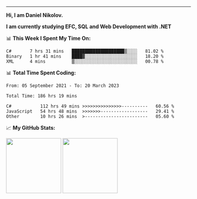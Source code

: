 ---
**Hi, I am Daniel Nikolov.**

**I am currently studying EFC, SQL and Web Development with .NET**

📊 **This Week I Spent My Time On:**
<!--START_SECTION:wakaweekly-->

```text
C#       7 hrs 31 mins   ████████████████████▒░░░░   81.02 %
Binary   1 hr 41 mins    ████▓░░░░░░░░░░░░░░░░░░░░   18.20 %
XML      4 mins          ▒░░░░░░░░░░░░░░░░░░░░░░░░   00.78 %
```

<!--END_SECTION:wakaweekly-->

📊 **Total Time Spent Coding:**
<!--START_SECTION:waka-->

```text
From: 05 September 2021 - To: 20 March 2023

Total Time: 186 hrs 19 mins

C#           112 hrs 49 mins >>>>>>>>>>>>>>>----------   60.56 %
JavaScript   54 hrs 48 mins  >>>>>>>------------------   29.41 %
Other        10 hrs 26 mins  >------------------------   05.60 %
```

<!--END_SECTION:waka-->

📈 **My GitHub Stats:**

<p>
  <img height="150em" src="https://github-readme-stats.vercel.app/api?username=NikolovDaniel&show_icons=true&hide_border=true&&count_private=true&include_all_commits=true" />
  <img height="150em" src="https://github-readme-stats.vercel.app/api/top-langs/?username=NikolovDaniel&exclude_repo=KNN-Image-Classification&show_icons=true&hide_border=true&layout=compact&langs_count=8s"/>
</p>
